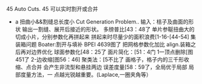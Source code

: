 45
Auto Cuts. 45
可以实时割开或合并
- a
扭曲小&&割缝总长度小
Cut Generation Problem..
输入：桔子及曲面的形状
输出一割缝、展开后接近的形状。
多牓普比[43：48了
单片参䩥扭曲大的切成小片，分别参数化再拼起来
拼起来时尽量少的面积浪费[1-16-[44-54]
集装箱问题
Boater:割开与填补
BPEI 4639图了
把网格参数化加比 align.装箱之后再对边界优化
球面参数化[48：25了
面片简化：[51：4门
1一顶点删除[图451了
2-边收缩[图56：46]
聚类法：[5不比了
画格子，格子内的三千形收缩、点合并
会产生非流型和悬挂两边
误差度量[58：59了，全局优于局部
局部度量方法，一
点越光锐越重要。(Laplace,一圈夹角等）